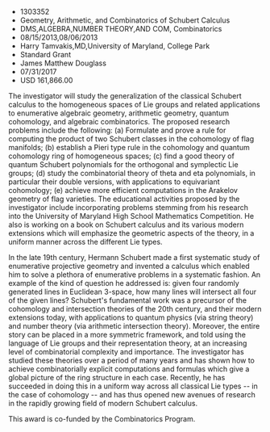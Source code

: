 
* 1303352
* Geometry, Arithmetic, and Combinatorics of Schubert Calculus
* DMS,ALGEBRA,NUMBER THEORY,AND COM, Combinatorics
* 08/15/2013,08/06/2013
* Harry Tamvakis,MD,University of Maryland, College Park
* Standard Grant
* James Matthew Douglass
* 07/31/2017
* USD 161,866.00

The investigator will study the generalization of the classical Schubert
calculus to the homogeneous spaces of Lie groups and related applications to
enumerative algebraic geometry, arithmetic geometry, quantum cohomology, and
algebraic combinatorics. The proposed research problems include the following:
(a) Formulate and prove a rule for computing the product of two Schubert classes
in the cohomology of flag manifolds; (b) establish a Pieri type rule in the
cohomology and quantum cohomology ring of homogeneous spaces; (c) find a good
theory of quantum Schubert polynomials for the orthogonal and symplectic Lie
groups; (d) study the combinatorial theory of theta and eta polynomials, in
particular their double versions, with applications to equivariant cohomology;
(e) achieve more efficient computations in the Arakelov geometry of flag
varieties. The educational activities proposed by the investigator include
incorporating problems stemming from his research into the University of
Maryland High School Mathematics Competition. He also is working on a book on
Schubert calculus and its various modern extensions which will emphasize the
geometric aspects of the theory, in a uniform manner across the different Lie
types.

In the late 19th century, Hermann Schubert made a first systematic study of
enumerative projective geometry and invented a calculus which enabled him to
solve a plethora of enumerative problems in a systematic fashion. An example of
the kind of question he addressed is: given four randomly generated lines in
Euclidean 3-space, how many lines will intersect all four of the given lines?
Schubert's fundamental work was a precursor of the cohomology and intersection
theories of the 20th century, and their modern extensions today, with
applications to quantum physics (via string theory) and number theory (via
arithmetic intersection theory). Moreover, the entire story can be placed in a
more symmetric framework, and told using the language of Lie groups and their
representation theory, at an increasing level of combinatorial complexity and
importance. The investigator has studied these theories over a period of many
years and has shown how to achieve combinatorially explicit computations and
formulas which give a global picture of the ring structure in each case.
Recently, he has succeeded in doing this in a uniform way across all classical
Lie types -- in the case of cohomology -- and has thus opened new avenues of
research in the rapidly growing field of modern Schubert calculus.

This award is co-funded by the Combinatorics Program.
